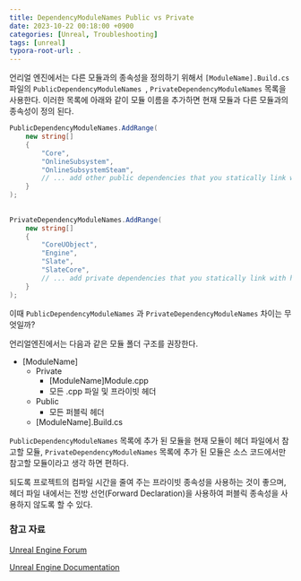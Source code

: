 ```yaml
---
title: DependencyModuleNames Public vs Private
date: 2023-10-22 00:18:00 +0900
categories: [Unreal, Troubleshooting]
tags: [unreal]
typora-root-url: .
---
```


언리얼 엔진에서는 다른 모듈과의 종속성을 정의하기 위해서 `[ModuleName].Build.cs` 파일의  `PublicDependencyModuleNames `,  `PrivateDependencyModuleNames` 목록을 사용한다. 이러한 목록에 아래와 같이 모듈 이름을 추가하면 현재 모듈과 다른 모듈과의 종속성이 정의 된다.

```csharp
PublicDependencyModuleNames.AddRange(
	new string[]
	{
		"Core",
		"OnlineSubsystem",
		"OnlineSubsystemSteam",
		// ... add other public dependencies that you statically link with here ...
	}
);
	
 
PrivateDependencyModuleNames.AddRange(
	new string[]
	{
		"CoreUObject",
		"Engine",
		"Slate",
		"SlateCore",
		// ... add private dependencies that you statically link with here ...	
	}
);
```



이때 `PublicDependencyModuleNames` 과 `PrivateDependencyModuleNames` 차이는 무엇일까?

언리얼엔진에서는 다음과 같은 모듈 폴더 구조를 권장한다.

- [ModuleName]
  - Private
    - [ModuleName]Module.cpp
    - 모든 .cpp 파일 및 프라이빗 헤더
  - Public
    - 모든 퍼블릭 헤더
  - [ModuleName].Build.cs



`PublicDependencyModuleNames` 목록에 추가  된 모듈을 현재 모듈이 헤더 파일에서 참고할 모듈, `PrivateDependencyModuleNames` 목록에 추가 된 모듈은 소스 코드에서만 참고할 모듈이라고 생각 하면 편하다.

되도록 프로젝트의 컴파일 시간을 줄여 주는 프라이빗 종속성을 사용하는 것이 좋으며, 헤더 파일 내에서는 전방 선언(Forward Declaration)을 사용하여 퍼블릭 종속성을  사용하지 않도록 할 수 있다.



### 참고 자료

[Unreal Engine Forum](https://forums.unrealengine.com/t/what-is-the-difference-between-publicdependencymodulenames-and-privatedependencymodulenames/279386)

[Unreal Engine Documentation](https://docs.unrealengine.com/unreal-engine-modules/)
